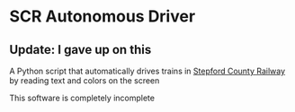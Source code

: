 # SCR Autonomous Driver

## Update: I gave up on this

A Python script that automatically drives trains in [Stepford County Railway](https://www.roblox.com/games/696347899/Stepford-County-Railway) by reading text and colors on the screen

This software is completely incomplete
